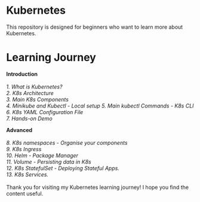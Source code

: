# Kubernetes
This repository is designed for beginners who want to learn more about Kubernetes.


# Learning Journey<br>  

<b>Introduction  </b>  
<br>
<i> 1. What is Kubernetes?  
2. K8s Architecture  
3. Main K8s Components  
4. Minikube and Kubectl - Local setup
5. Main kubectl Commands - K8s CLI  
6. K8s YAML Configuration File  
7. Hands-on Demo  </i>
<br>

<b> Advanced </b>
<br>  
<i> 8. K8s namespaces - Organise your components  
9. K8s Ingress  
10. Helm - Package Manager  
11. Volume - Persisting data in K8s  
12. K8s StatefulSet - Deploying Stateful Apps.  
13. K8s Services.  
</i>  
Thank you for visiting my Kubernetes learning journey! I hope you find the content useful.

